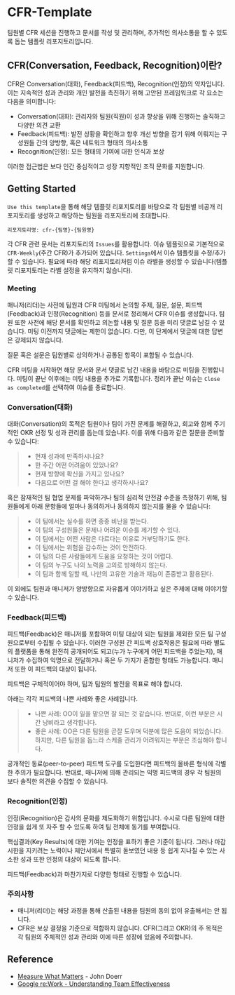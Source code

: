 # CFR-Template

팀원별 CFR 세션을 진행하고 문서를 작성 및 관리하며, 추가적인 의사소통을 할 수 있도록 돕는 템플릿 리포지토리입니다.

## CFR(Conversation, Feedback, Recognition)이란?

CFR은 Conversation(대화), Feedback(피드백), Recognition(인정)의 약자입니다.
이는 지속적인 성과 관리와 개인 발전을 촉진하기 위해 고안된 프레임워크로 각 요소는 다음을 의미합니다:

- Conversation(대화): 관리자와 팀원(직원)이 성과 향상을 위해 진행하는 솔직하고 다양한 의견 교환
- Feedback(피드백): 발전 상황을 확인하고 향후 개선 방향을 잡기 위해 이뤄지는 구성원들 간의 양방향, 혹은 네트워크 형태의 의사소통
- Recognition(인정): 모든 형태의 기여에 대한 인식과 보상

이러한 접근법은 보다 인간 중심적이고 성장 지향적인 조직 문화를 지원합니다.

## Getting Started

`Use this template`을 통해 해당 템플릿 리포지토리를 바탕으로 각 팀원별 비공개 리포지토리를 생성하고 해당하는 팀원을 리포지토리에 초대합니다.

```text
리포지토리명: cfr-{팀명}-{팀원명}
```

각 CFR 관련 문서는 리포지토리의 `Issues`를 활용합니다. 이슈 템플릿으로 기본적으로 `CFR-Weekly`(주간 CFR)가 추가되어 있습니다. `Settings`에서 이슈 템플릿을 수정/추가할 수 있습니다. 필요에 따라 해당 리포지토리처럼 이슈 라벨을 생성할 수 있습니다(템플릿 리포지토리는 라벨 설정을 유지하지 않습니다).

### Meeting

매니저(리더)는 사전에 팀원과 CFR 미팅에서 논의할 주제, 질문, 설문, 피드백(Feedback)과 인정(Recognition) 등을 문서로 정리해서 CFR 이슈를 생성합니다. 팀원 또한 사전에 해당 문서를 확인하고 의논할 내용 및 질문 등을 미리 댓글로 남길 수 있습니다. 미팅 이전까지 댓글에는 제한이 없습니다. 다만, 이 단계에서 댓글에 대한 답변은 강제되지 않습니다.

질문 혹은 설문은 팀원별로 상의하거나 공통된 항목이 포함될 수 있습니다.

CFR 미팅을 시작하면 해당 문서와 문서 댓글로 남긴 내용을 바탕으로 미팅을 진행합니다. 미팅이 끝난 이후에는 미팅 내용을 추가로 기록합니다. 정리가 끝난 이슈는 `Close as completed`를 선택하여 이슈를 종료합니다.

### Conversation(대화)

대화(Conversation)의 목적은 팀원이나 팀이 가진 문제를 해결하고, 회고와 함께 주기적인 OKR 선정 및 성과 관리를 돕는데 있습니다. 이를 위해 다음과 같은 질문을 준비할 수 있습니다:

> - 현재 성과에 만족하시나요?
> - 한 주간 어떤 어려움이 있었나요?
> - 현재 방향에 확신을 가지고 있나요?
> - 다음으로 어떤 걸 해야 한다고 생각하시나요?

혹은 잠재적인 팀 협업 문제를 파악하거나 팀의 심리적 안전감 수준을 측정하기 위해, 팀원들에게 아래 문항들에 얼마나 동의하거나 동의하지 않는지를 물을 수 있습니다:

> - 이 팀에서는 실수를 하면 종종 비난을 받는다.
> - 이 팀의 구성원들은 문제나 어려운 이슈를 제기할 수 있다.
> - 이 팀에서는 어떤 사람은 다르다는 이유로 거부당하기도 한다.
> - 이 팀에서는 위험을 감수하는 것이 안전하다.
> - 이 팀의 다른 사람들에게 도움을 요청하는 것이 어렵다.
> - 이 팀의 누구도 나의 노력을 고의로 방해하지 않는다.
> - 이 팀과 함께 일할 때, 나만의 고유한 기술과 재능이 존중받고 활용된다.

이 외에도 팀원과 매니저가 양방향으로 자유롭게 이야기하고 싶은 주제에 대해 이야기할 수 있습니다.

### Feedback(피드백)

피드백(Feedback)은 매니저를 포함하여 미팅 대상이 되는 팀원을 제외한 모든 팀 구성원으로부터 수집될 수 있습니다. 이러한 구성원 간 피드백 상호작용은 필요에 따라 별도의 플랫폼을 통해 완전히 공개되어도 되고(누가 누구에게 어떤 피드백을 주었는지), 매니저가 수집하여 익명으로 전달하거나 혹은 두 가지가 혼합한 형태도 가능합니다. 매니저 또한 이 피드백의 대상이 됩니다.

피드백은 구체적이어야 하며, 팀과 팀원의 발전을 목표로 해야 합니다.

아래는 각각 피드백의 나쁜 사례와 좋은 사례입니다.

> - 나쁜 사례: OO이 일을 맡으면 잘 되는 것 같습니다. 반대로, 이런 부분은 시간 낭비라고 생각합니다.
> - 좋은 사례: OO은 다른 팀원을 곧잘 도우며 덕분에 많은 도움이 되었습니다. 하지만, 다른 팀원을 돕느라 스케줄 관리가 어려워지는 부분은 조심해야 합니다.

공개적인 동료(peer-to-peer) 피드백 도구를 도입한다면 피드백의 올바른 형식에 각별한 주의가 필요합니다. 반대로, 매니저에 의해 관리되는 익명 피드백의 경우 각 팀원의 보다 솔직한 의견을 수집할 수 있습니다.

### Recognition(인정)

인정(Recognition)은 감사의 문화를 제도화하기 위함입니다. 수시로 다른 팀원에 대한 인정을 쉽게 또 자주 할 수 있도록 하여 팀 전체에 동기를 부여합니다.

핵심결과(Key Results)에 대한 기여는 인정을 표하기 좋은 기준이 됩니다. 그러나 마감 시한을 지키려는 노력이나 제안서에서 특별히 돋보였던 내용 등 쉽게 지나칠 수 있는 사소한 성과 또한 인정의 대상이 되도록 합니다.

피드백(Feedback)과 마찬가지로 다양한 형태로 진행할 수 있습니다.

### 주의사항

- 매니저(리더)는 해당 과정을 통해 산출된 내용을 팀원의 동의 없이 유출해서는 안 됩니다.
- CFR은 보상 결정을 기준으로 적합하지 않습니다. CFR(그리고 OKR)의 주 목적은 각 팀원의 주체적인 성과 관리와 이에 따른 성장에 있음에 주의합니다.

## Reference
- [Measure What Matters](https://www.whatmatters.com/) - John Doerr
- [Google re:Work - Understanding Team Effectiveness](https://rework.withgoogle.com/en/guides/understanding-team-effectiveness#introduction)
